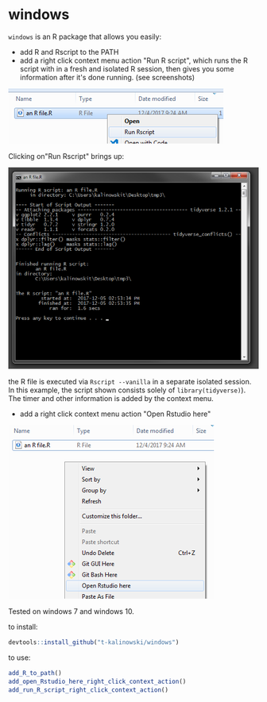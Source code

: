 # windows

`windows` is an R package that allows you easily:

+   add R and Rscript to the PATH
+   add a right click context menu action "Run R script", which runs the R script with in a fresh and isolated R session, then gives you some information after it's done running. (see screenshots) 

![](man/figures/run_rscript_menu_screenshot.png) 

Clicking on"Run Rscript" brings up:

![](man/figures/run_rscript_cmd_window_screenshot.png) 

the R file is executed via  `Rscript --vanilla` in a separate isolated session. In this example, the script shown consists solely of `library(tidyverse)`). The timer and other information is added by the context menu.


+   add a right click context menu action "Open Rstudio here" 

![](man/figures/open_rstudio_here_menu_screenshot.png)


Tested on windows 7 and windows 10. 

to install:
``` r
devtools::install_github("t-kalinowski/windows")
```

to use:
``` r
add_R_to_path()
add_open_Rstudio_here_right_click_context_action()
add_run_R_script_right_click_context_action()
```
